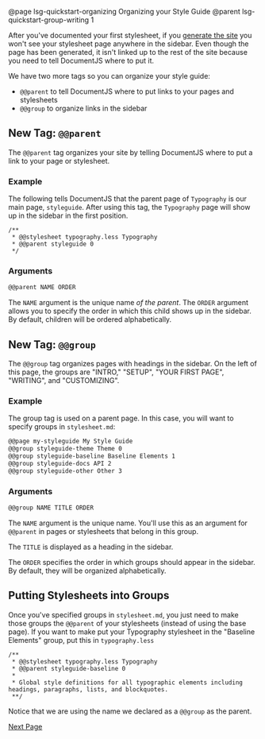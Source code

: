 @page lsg-quickstart-organizing Organizing your Style Guide
@parent lsg-quickstart-group-writing 1

After you've documented your first stylesheet, if you [generate the site](/docs/lsg-quickstart-generate.html) you won't see your stylesheet page anywhere in the sidebar. Even though the page has been generated, it isn't linked up to the rest of the site because you need to tell DocumentJS where to put it.

We have two more tags so you can organize your style guide:

- `@@parent` to tell DocumentJS where to put links to your pages and stylesheets
- `@@group` to organize links in the sidebar


## New Tag: `@@parent`

The `@@parent` tag organizes your site by telling DocumentJS where to put a link to your page or stylesheet.

### Example

The following tells DocumentJS that the parent page of `Typography` is our main page, `styleguide`. After using this tag, the `Typography` page will show up in the sidebar in the first position.

```less
/**
 * @@stylesheet typography.less Typography
 * @@parent styleguide 0
 */
```

### Arguments

```markdown
@@parent NAME ORDER
```

The `NAME` argument is the unique name *of the parent*. The `ORDER` argument allows you to specify the order in which this child shows up in the sidebar. By default, children will be ordered alphabetically.

## New Tag: `@@group`

The `@@group` tag organizes pages with headings in the sidebar. On the left of this page, the groups are "INTRO," "SETUP", "YOUR FIRST PAGE", "WRITING", and "CUSTOMIZING".

### Example

The group tag is used on a parent page. In this case, you will want to specify groups in `stylesheet.md`:

```markdown
@@page my-styleguide My Style Guide
@@group styleguide-theme Theme 0
@@group styleguide-baseline Baseline Elements 1
@@group styleguide-docs API 2
@@group styleguide-other Other 3
```

### Arguments

```markdown
@@group NAME TITLE ORDER
```

The `NAME` argument is the unique name. You'll use this as an argument for `@@parent` in pages or stylesheets that belong in this group.

The `TITLE` is displayed as a heading in the sidebar.

The `ORDER` specifies the order in which groups should appear in the sidebar. By default, they will be organized alphabetically.

## Putting Stylesheets into Groups

Once you've specified groups in `stylesheet.md`, you just need to make those groups the `@@parent` of your stylesheets (instead of using the base page). If you want to make put your Typography stylesheet in the "Baseline Elements" group, put this in `typography.less`

```
/**
 * @@stylesheet typography.less Typography
 * @@parent styleguide-baseline 0
 * 
 * Global style definitions for all typographic elements including headings, paragraphs, lists, and blockquotes.
 **/
```

Notice that we are using the name we declared as a `@@group` as the parent.

[Next Page](/docs/lsg-quickstart-demos.html)